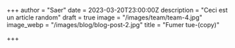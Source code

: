 +++
author = "Saer"
date = 2023-03-20T23:00:00Z
description = "Ceci est un article random"
draft = true
image = "/images/team/team-4.jpg"
image_webp = "/images/blog/blog-post-2.jpg"
title = "Fumer tue-(copy)"

+++
